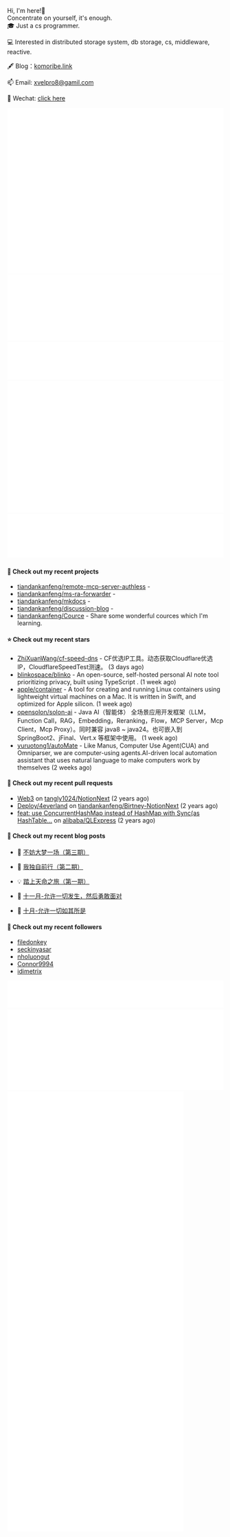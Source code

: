 Hi, I'm here!👋
<br>
Concentrate on yourself, it's enough.
<br>
🎓 Just a cs programmer.

💻 Interested in distributed storage system, db storage, cs, middleware, reactive.

🖋 Blog：[komoribe.link](https://komoribe.ink)

📫 Email: [xvelpro8@gamil.com](mailto:xvelpro8@gamil.com)

💬 Wechat: [click here](https://tiandankanfeng.github.io/about/) 



![Metrics](/github-metrics.svg)
![Metrics](/metrics.plugin.languages.details.svg)
![Metrics](/metrics.plugin.languages.recent.svg)
![Metrics](/metrics.plugin.stars.svg)
![Metrics](/metrics.plugin.topics.svg)








#### 🌱 Check out my recent projects

- [tiandankanfeng/remote-mcp-server-authless](https://github.com/tiandankanfeng/remote-mcp-server-authless) - 
- [tiandankanfeng/ms-ra-forwarder](https://github.com/tiandankanfeng/ms-ra-forwarder) - 
- [tiandankanfeng/mkdocs](https://github.com/tiandankanfeng/mkdocs) - 
- [tiandankanfeng/discussion-blog](https://github.com/tiandankanfeng/discussion-blog) - 
- [tiandankanfeng/Cource](https://github.com/tiandankanfeng/Cource) - Share some wonderful cources which I&#39;m learning.

#### ⭐ Check out my recent stars

- [ZhiXuanWang/cf-speed-dns](https://github.com/ZhiXuanWang/cf-speed-dns) - CF优选IP工具。动态获取Cloudflare优选IP，CloudflareSpeedTest测速。 (3 days ago)
- [blinkospace/blinko](https://github.com/blinkospace/blinko) - An open-source, self-hosted personal AI note tool prioritizing privacy, built using TypeScript . (1 week ago)
- [apple/container](https://github.com/apple/container) - A tool for creating and running Linux containers using lightweight virtual machines on a Mac. It is written in Swift, and optimized for Apple silicon.  (1 week ago)
- [opensolon/solon-ai](https://github.com/opensolon/solon-ai) - Java AI（智能体） 全场景应用开发框架（LLM，Function Call，RAG，Embedding，Reranking，Flow，MCP Server，Mcp Client，Mcp Proxy）。同时兼容 java8 ~ java24。也可嵌入到 SpringBoot2、jFinal、Vert.x 等框架中使用。 (1 week ago)
- [yuruotong1/autoMate](https://github.com/yuruotong1/autoMate) - Like Manus, Computer Use Agent(CUA) and Omniparser, we are computer-using agents.AI-driven local automation assistant that uses natural language to make computers work by themselves (2 weeks ago)

#### 🔨 Check out my recent pull requests

- [Web3](https://github.com/tangly1024/NotionNext/pull/1228) on [tangly1024/NotionNext](https://github.com/tangly1024/NotionNext) (2 years ago)
- [Deploy/4everland](https://github.com/tiandankanfeng/Birtney-NotionNext/pull/1) on [tiandankanfeng/Birtney-NotionNext](https://github.com/tiandankanfeng/Birtney-NotionNext) (2 years ago)
- [feat: use ConcurrentHashMap instead of HashMap with Sync(as HashTable…](https://github.com/alibaba/QLExpress/pull/221) on [alibaba/QLExpress](https://github.com/alibaba/QLExpress) (2 years ago)

#### 📜 Check out my recent blog posts

- 🦒 [不妨大梦一场（第三期）](https://birtney.link/article/1dbde3d9-fc4e-8023-aace-ce3cffec4ac1) 

- 🐲 [我独自前行（第二期）](https://birtney.link/article/1c6de3d9-fc4e-8070-bf0e-c960cecd6e42) 

- 💡 [踏上天命之旅（第一期）](https://birtney.link/article/1a2de3d9-fc4e-807c-909d-de77468a3e54) 

- 👺 [十一月-允许一切发生，然后勇敢面对](https://birtney.link/article/life-article14) 

- 🚦 [十月-允许一切如其所是](https://birtney.link/article/life-article13) 


#### 👯 Check out my recent followers

- [filedonkey](https://github.com/filedonkey)
- [seckinyasar](https://github.com/seckinyasar)
- [nholuongut](https://github.com/nholuongut)
- [Connor9994](https://github.com/Connor9994)
- [idimetrix](https://github.com/idimetrix)

![Metrics](/metrics.plugin.achievements.compact.svg)
![Metrics](/metrics.plugin.anilist.characters.svg)
![Metrics](/metrics.plugin.anilist.svg)


